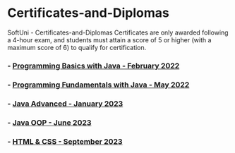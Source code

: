 # Certificates-and-Diplomas
SoftUni - Certificates-and-Diplomas
Certificates are only awarded following a 4-hour exam, and students must attain a score of 5 or higher (with a maximum score of 6) to qualify for certification.

### - [Programming Basics with Java - February 2022](https://softuni.bg/certificates/details/128838/d5a63497)

### - [Programming Fundamentals with Java - May 2022](https://softuni.bg/certificates/details/138592/eaa457b8)

### - [Java Advanced - January 2023](https://softuni.bg/certificates/details/169669/4b92dafe)

### - [Java OOP - June 2023](https://softuni.bg/certificates/details/183209/f51018fa)

### - [HTML & CSS - September 2023](https://softuni.bg/certificates/details/191046/849bf483)
